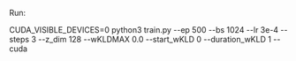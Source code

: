 Run: 

CUDA_VISIBLE_DEVICES=0 python3 train.py --ep 500 --bs 1024 --lr 3e-4 --steps 3 --z_dim 128 --wKLDMAX 0.0 --start_wKLD 0 --duration_wKLD 1 --cuda
